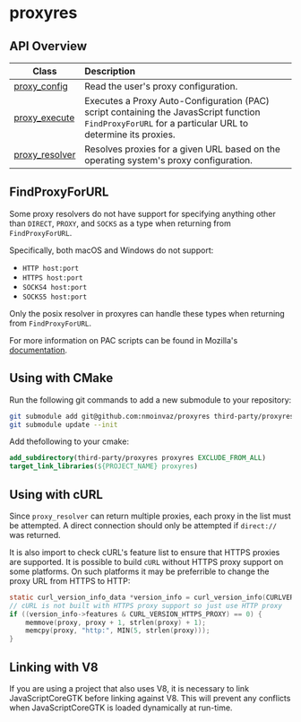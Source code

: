 # proxyres

## API Overview

|Class|Description|
|-|:-|
|[proxy_config](proxy_config.md)|Read the user's proxy configuration.|
|[proxy_execute](proxy_execute.md)|Executes a Proxy Auto-Configuration (PAC) script containing the JavasScript function `FindProxyForURL` for a particular URL to determine its proxies.|
|[proxy_resolver](proxy_resolver.md)|Resolves proxies for a given URL based on the operating system's proxy configuration.|

## FindProxyForURL

Some proxy resolvers do not have support for specifying anything other than `DIRECT`, `PROXY`, and `SOCKS` as a type when returning from `FindProxyForURL`.

Specifically, both macOS and Windows do not support:
 * `HTTP host:port`
 * `HTTPS host:port`
 * `SOCKS4 host:port`
 * `SOCKS5 host:port`

Only the posix resolver in proxyres can handle these types when returning from `FindProxyForURL`.

For more information on PAC scripts can be found in Mozilla's [documentation](https://developer.mozilla.org/en-US/docs/Web/HTTP/Proxy_servers_and_tunneling/Proxy_Auto-Configuration_PAC_file).

## Using with CMake

Run the following git commands to add a new submodule to your repository:

```bash
git submodule add git@github.com:nmoinvaz/proxyres third-party/proxyres
git submodule update --init
```

Add thefollowing to your cmake:

```cmake
add_subdirectory(third-party/proxyres proxyres EXCLUDE_FROM_ALL)
target_link_libraries(${PROJECT_NAME} proxyres)
```

## Using with cURL

Since `proxy_resolver` can return multiple proxies, each proxy in the list must be attempted. A direct connection should only be attempted if `direct://` was returned.

It is also import to check cURL's feature list to ensure that HTTPS proxies are supported. It is possible to build `cURL` without HTTPS proxy support on some platforms. On such platforms it may be preferrible to change the proxy URL from HTTPS to HTTP:
```c
static curl_version_info_data *version_info = curl_version_info(CURLVERSION_NOW);
// cURL is not built with HTTPS proxy support so just use HTTP proxy
if ((version_info->features & CURL_VERSION_HTTPS_PROXY) == 0) {
    memmove(proxy, proxy + 1, strlen(proxy) + 1);
    memcpy(proxy, "http:", MIN(5, strlen(proxy)));
}
```

## Linking with V8

If you are using a project that also uses V8, it is necessary to link JavaScriptCoreGTK before linking against V8. This will prevent any conflicts when JavaScriptCoreGTK is loaded dynamically at run-time.